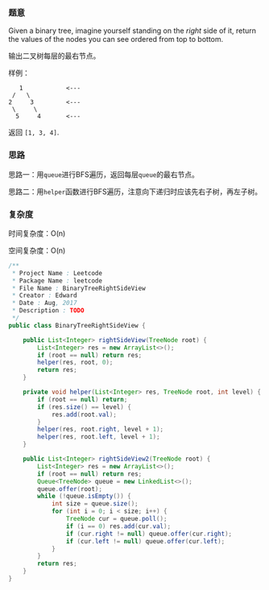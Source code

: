### 题意

Given a binary tree, imagine yourself standing on the *right* side of it, return the values of the nodes you can see ordered from top to bottom.

输出二叉树每层的最右节点。

样例：

```
   1            <---
 /   \
2     3         <---
 \     \
  5     4       <---

```

返回 `[1, 3, 4]`.

### 思路

思路一：用`queue`进行BFS遍历，返回每层`queue`的最右节点。

思路二：用`helper`函数进行BFS遍历，注意向下递归时应该先右子树，再左子树。

### 复杂度

时间复杂度：O(n)

空间复杂度：O(n)

```java
/**
 * Project Name : Leetcode
 * Package Name : leetcode
 * File Name : BinaryTreeRightSideView
 * Creator : Edward
 * Date : Aug, 2017
 * Description : TODO
 */
public class BinaryTreeRightSideView {

    public List<Integer> rightSideView(TreeNode root) {
        List<Integer> res = new ArrayList<>();
        if (root == null) return res;
        helper(res, root, 0);
        return res;
    }

    private void helper(List<Integer> res, TreeNode root, int level) {
        if (root == null) return;
        if (res.size() == level) {
            res.add(root.val);
        }
        helper(res, root.right, level + 1);
        helper(res, root.left, level + 1);
    }

    public List<Integer> rightSideView2(TreeNode root) {
        List<Integer> res = new ArrayList<>();
        if (root == null) return res;
        Queue<TreeNode> queue = new LinkedList<>();
        queue.offer(root);
        while (!queue.isEmpty()) {
            int size = queue.size();
            for (int i = 0; i < size; i++) {
                TreeNode cur = queue.poll();
                if (i == 0) res.add(cur.val);
                if (cur.right != null) queue.offer(cur.right);
                if (cur.left != null) queue.offer(cur.left);
            }
        }
        return res;
    }
}
```


